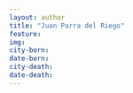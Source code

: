```yaml
---
layout: author
title: "Juan Parra del Riego"
feature: 
img:
city-born: 
date-born: 
city-death: 
date-death:
---
```


